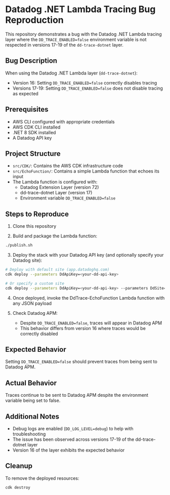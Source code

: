 # Datadog .NET Lambda Tracing Bug Reproduction

This repository demonstrates a bug with the Datadog .NET Lambda tracing layer where the `DD_TRACE_ENABLED=false`
environment variable is not respected in versions 17-19 of the `dd-trace-dotnet` layer.

## Bug Description

When using the Datadog .NET Lambda layer (`dd-trace-dotnet`):

- Version 16: Setting `DD_TRACE_ENABLED=false` correctly disables tracing
- Versions 17-19: Setting `DD_TRACE_ENABLED=false` does not disable tracing as expected

## Prerequisites

- AWS CLI configured with appropriate credentials
- AWS CDK CLI installed
- .NET 8 SDK installed
- A Datadog API key

## Project Structure

- `src/CDK/`: Contains the AWS CDK infrastructure code
- `src/EchoFunction/`: Contains a simple Lambda function that echoes its input
- The Lambda function is configured with:
    - Datadog Extension Layer (version 72)
    - dd-trace-dotnet Layer (version 17)
    - Environment variable `DD_TRACE_ENABLED=false`

## Steps to Reproduce

1. Clone this repository

2. Build and package the Lambda function:

```bash
./publish.sh
```

3. Deploy the stack with your Datadog API key (and optionally specify your Datadog site):

```bash
# Deploy with default site (app.datadoghq.com)
cdk deploy --parameters DdApiKey=<your-dd-api-key>

# Or specify a custom site
cdk deploy --parameters DdApiKey=<your-dd-api-key> --parameters DdSite=<your-dd-site>
```

4. Once deployed, invoke the DdTrace-EchoFunction Lambda function with any JSON payload

5. Check Datadog APM:
    - Despite `DD_TRACE_ENABLED=false`, traces will appear in Datadog APM
    - This behavior differs from version 16 where traces would be correctly disabled

## Expected Behavior

Setting `DD_TRACE_ENABLED=false` should prevent traces from being sent to Datadog APM.

## Actual Behavior

Traces continue to be sent to Datadog APM despite the environment variable being set to false.

## Additional Notes

- Debug logs are enabled (`DD_LOG_LEVEL=debug`) to help with troubleshooting
- The issue has been observed across versions 17-19 of the dd-trace-dotnet layer
- Version 16 of the layer exhibits the expected behavior

## Cleanup

To remove the deployed resources:

```bash
cdk destroy
```